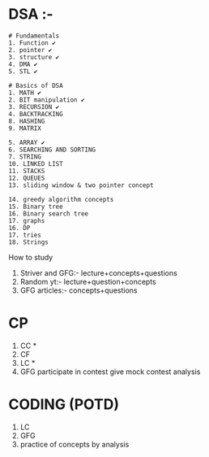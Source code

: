 # DSA :- 
    # Fundamentals
    1. Function ✔️
    2. pointer ✔️
    3. structure ✔️
    4. DMA ✔️
    5. STL ✔️

    # Basics of DSA
    1. MATH ✔️
    2. BIT manipulation ✔️
    3. RECURSION ✔️
    4. BACKTRACKING 
    8. HASHING 
    9. MATRIX 

    5. ARRAY ✔️
    6. SEARCHING AND SORTING 
    7. STRING 
    10. LINKED LIST 
    11. STACKS 
    12. QUEUES
    13. sliding window & two pointer concept

    14. greedy algorithm concepts 
    15. Binary tree 
    16. Binary search tree 
    17. graphs
    16. DP 
    17. tries
    18. Strings

  How to study
  1. Striver and GFG:- lecture+concepts+questions
  2. Random yt:-  lecture+question+concepts
  3. GFG articles:- concepts+questions

# CP 
  1. CC *
  2. CF
  3. LC * 
  4. GFG 
    participate in contest
    give mock contest
    analysis

# CODING (POTD) 
  1. LC
  2. GFG
  3. practice of concepts by analysis 





 